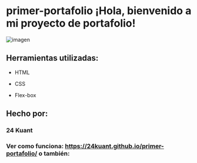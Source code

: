 # primer-portafolio ¡Hola, bienvenido a mi proyecto de portafolio!

![imagen](https://cdn1.gnarususercontent.com.br/6/450324/9facae6f-79bf-48f3-b3a9-b4f9284802d7.png)  


## Herramientas utilizadas:

* HTML

* CSS

* Flex-box

## Hecho por:

### 24 Kuant

### Ver como funciona: https://24kuant.github.io/primer-portafolio/    o también:  
